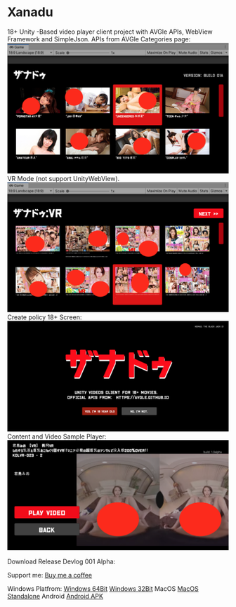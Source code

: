 # Xanadu
18+ Unity -Based video player client project with AVGle APIs, WebView Framework and SimpleJson.
APIs from AVGle Categories page:
![alt text](https://raw.githubusercontent.com/banyapon/xanadu/master/Assets/Fonts/sample1.png)
VR Mode (not support UnityWebView).
![alt text](https://raw.githubusercontent.com/banyapon/xanadu/master/Assets/Fonts/smaple2.png)
Create policy 18+ Screen:
![alt text](https://raw.githubusercontent.com/banyapon/xanadu/master/Assets/Fonts/title.png)
Content and Video Sample Player:
![alt text](https://raw.githubusercontent.com/banyapon/xanadu/master/Assets/Fonts/sample3.png)

Download Release Devlog 001 Alpha:

Support me: [Buy me a coffee](https://ko-fi.com/daydev "Buy me a Coffee")

Windows Platfrom:
[Windows 64Bit](https://drive.google.com/file/d/1iU65Kyj4kLXtmbfBvE1-lykYXkgKufGV/view?usp=sharing  "Windows 64 Bit")
[Windows 32Bit](https://drive.google.com/file/d/1MUnh9djdlWMlR7wAwvquzpPc44Pf4q0l/view?usp=sharing   "Windows 32 Bit")
MacOS
[MacOS Standalone](https://drive.google.com/file/d/1t7dBn9Nu9sDe6JCoDGY9cE1w95xGu5HP/view?usp=sharing   "MacOS Standalone")
Android
[Android APK](https://drive.google.com/file/d/1a5cDIC0gTlo_FRnMDRp9dJxQHEjLJxcO/view?usp=sharing   "Android APK")
